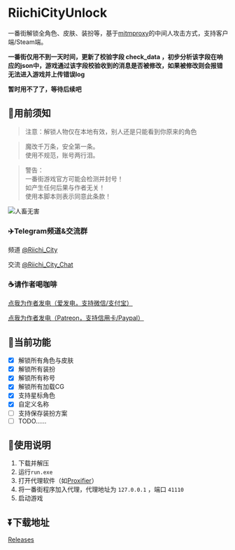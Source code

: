 # RiichiCityUnlock
一番街解锁全角色、皮肤、装扮等，基于[mitmproxy](https://github.com/mitmproxy/mitmproxy)的中间人攻击方式，支持客户端/Steam端。

**一番街仅用不到一天时间，更新了校验字段 check_data ，初步分析该字段在响应的json中，游戏通过该字段校验收到的消息是否被修改，如果被修改则会报错无法进入游戏并上传错误log**

**暂时用不了了，等待后续吧**

## 📢用前须知
> 注意：解锁人物仅在本地有效，别人还是只能看到你原来的角色  
  
> 魔改千万条，安全第一条。<br />使用不规范，账号两行泪。
  
> 警告：<br />一番街游戏官方可能会检测并封号！<br />如产生任何后果与作者无关！<br />使用本脚本则表示同意此条款！

![人畜无害](https://hbimg.huaban.com/fbf520dd2ff8b5c1ca40b6bab6279ceeb498533a86c07-80kWzq_fw658)  

### ✈️Telegram频道&交流群
频道 [@Riichi_City](https://t.me/Riichi_City)

交流 [@Riichi_City_Chat](https://t.me/Riichi_City_Chat)

### ☕请作者喝咖啡
[点我为作者发电（爱发电，支持微信/支付宝）](https://afdian.com/a/Avenshy)

[点我为作者发电（Patreon，支持信用卡/Paypal）](https://patreon.com/Avenshy)

## 🥰当前功能
- [x] 解锁所有角色与皮肤
- [x] 解锁所有装扮
- [x] 解锁所有称号
- [x] 解锁所有加载CG
- [x] 支持星标角色
- [x] 自定义名称
- [ ] 支持保存装扮方案
- [ ] TODO……

## 🧐使用说明
1. 下载并解压
2. 运行`run.exe`
3. 打开代理软件（如[Proxifier](https://www.proxifier.com/)）
4. 将一番街程序加入代理，代理地址为 `127.0.0.1` ，端口 `41110`
5. 启动游戏
   
## ⏬下载地址
[Releases](https://github.com/Avenshy/RiichiCityUnlock/releases/latest) 
